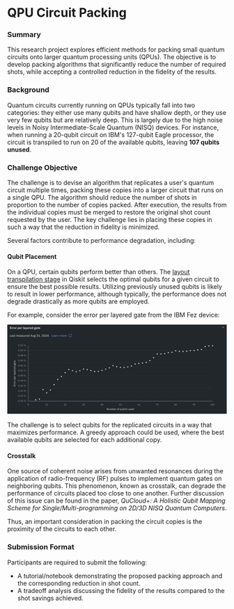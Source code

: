 # QPU Circuit Packing

### Summary

This research project explores efficient methods for packing small quantum circuits onto larger quantum processing units (QPUs). The objective is to develop packing algorithms that significantly reduce the number of required shots, while accepting a controlled reduction in the fidelity of the results.

### Background

Quantum circuits currently running on QPUs typically fall into two categories: they either use many qubits and have shallow depth, or they use very few qubits but are relatively deep. This is largely due to the high noise levels in Noisy Intermediate-Scale Quantum (NISQ) devices. For instance, when running a 20-qubit circuit on IBM's 127-qubit Eagle processor, the circuit is transpiled to run on 20 of the available qubits, leaving **107 qubits unused**.

### Challenge Objective

The challenge is to devise an algorithm that replicates a user's quantum circuit multiple times, packing these copies into a larger circuit that runs on a single QPU. The algorithm should reduce the number of shots in proportion to the number of copies packed. After execution, the results from the individual copies must be merged to restore the original shot count requested by the user. The key challenge lies in placing these copies in such a way that the reduction in fidelity is minimized.

Several factors contribute to performance degradation, including:

#### Qubit Placement

On a QPU, certain qubits perform better than others. The [layout transpilation stage](https://docs.quantum.ibm.com/api/qiskit/transpiler#layout-stage) in Qiskit selects the optimal qubits for a given circuit to ensure the best possible results. Utilizing previously unused qubits is likely to result in lower performance, although typically, the performance does not degrade drastically as more qubits are employed. 

For example, consider the error per layered gate from the IBM Fez device:  

![EPLG ibm_fez](ibm_fez.jpg "EPLG ibm_fez")


The challenge is to select qubits for the replicated circuits in a way that maximizes performance. A greedy approach could be used, where the best available qubits are selected for each additional copy.

#### Crosstalk

One source of coherent noise arises from unwanted resonances during the application of radio-frequency (RF) pulses to implement quantum gates on neighboring qubits. This phenomenon, known as crosstalk, can degrade the performance of circuits placed too close to one another. Further discussion of this issue can be found in the paper, *QuCloud+: A Holistic Qubit Mapping Scheme for Single/Multi-programming on 2D/3D NISQ Quantum Computers*.

Thus, an important consideration in packing the circuit copies is the proximity of the circuits to each other.

### Submission Format

Participants are required to submit the following:
- A tutorial/notebook demonstrating the proposed packing approach and the corresponding reduction in shot count.
- A tradeoff analysis discussing the fidelity of the results compared to the shot savings achieved.
